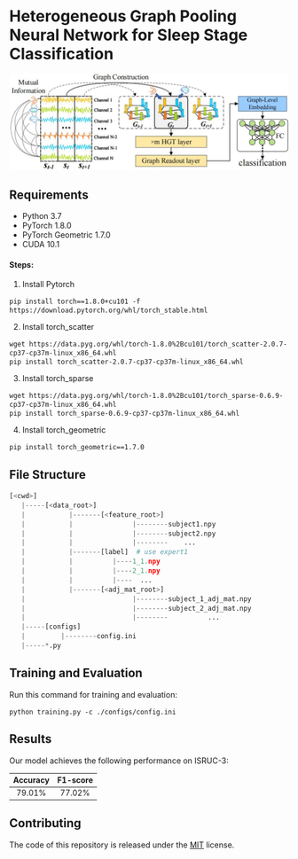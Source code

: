 # Heterogeneous Graph Pooling Neural Network for Sleep Stage Classification

![model_architecture](fig/model_arc.jpg)



## Requirements

- Python 3.7
- PyTorch 1.8.0
- PyTorch Geometric 1.7.0
- CUDA 10.1

#### Steps:

1. Install Pytorch
```shell
pip install torch==1.8.0+cu101 -f https://download.pytorch.org/whl/torch_stable.html
```
2. Install torch_scatter
```shell
wget https://data.pyg.org/whl/torch-1.8.0%2Bcu101/torch_scatter-2.0.7-cp37-cp37m-linux_x86_64.whl
pip install torch_scatter-2.0.7-cp37-cp37m-linux_x86_64.whl
```
3. Install torch_sparse
```shell
wget https://data.pyg.org/whl/torch-1.8.0%2Bcu101/torch_sparse-0.6.9-cp37-cp37m-linux_x86_64.whl
pip install torch_sparse-0.6.9-cp37-cp37m-linux_x86_64.whl
```
4. Install torch_geometric
```shell
pip install torch_geometric==1.7.0
```



## File Structure

```python
[<cwd>]
   |-----[<data_root>]
   |           |-------[<feature_root>]
   |           |               |--------subject1.npy
   |           |               |--------subject2.npy
   |           |               |--------    ...
   |           |-------[label]  # use expert1
   |           |          |----1_1.npy
   |           |          |----2_1.npy
   |           |          |----  ...
   |           |-------[<adj_mat_root>]
   |                           |--------subject_1_adj_mat.npy
   |                           |--------subject_2_adj_mat.npy
   |                           |--------          ...
   |-----[configs]
   |         |--------config.ini
   |-----*.py
```



## Training and Evaluation

Run this command for training and evaluation:

```train
python training.py -c ./configs/config.ini
```



## Results

Our model achieves the following performance on ISRUC-3:

| Accuracy | F1-score |
| :------: | :------: |
|  79.01%  |  77.02%  |



## Contributing

The code of this repository is released under the [MIT](https://github.com/zhouyh310/SleepHGNN/blob/main/LICENSE) license.

